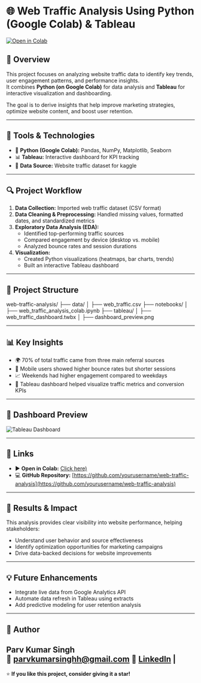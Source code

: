 # 🌐 Web Traffic Analysis Using Python (Google Colab) & Tableau

[![Open in Colab](https://colab.research.google.com/assets/colab-badge.svg)](https://colab.research.google.com/github/yourusername/web-traffic-analysis/blob/main/notebooks/web_traffic_analysis_colab.ipynb)

## 📖 Overview
This project focuses on analyzing website traffic data to identify key trends, user engagement patterns, and performance insights.  
It combines **Python (on Google Colab)** for data analysis and **Tableau** for interactive visualization and dashboarding.

The goal is to derive insights that help improve marketing strategies, optimize website content, and boost user retention.

---

## 🧰 Tools & Technologies
- 🐍 **Python (Google Colab):** Pandas, NumPy, Matplotlib, Seaborn  
- 📊 **Tableau:** Interactive dashboard for KPI tracking  
- 💾 **Data Source:** Website traffic dataset for kaggle

---

## 🔍 Project Workflow
1. **Data Collection:** Imported web traffic dataset (CSV format)  
2. **Data Cleaning & Preprocessing:** Handled missing values, formatted dates, and standardized metrics  
3. **Exploratory Data Analysis (EDA):**  
   - Identified top-performing traffic sources  
   - Compared engagement by device (desktop vs. mobile)  
   - Analyzed bounce rates and session durations  
4. **Visualization:**  
   - Created Python visualizations (heatmaps, bar charts, trends)  
   - Built an interactive Tableau dashboard  

---

## 📁 Project Structure
web-traffic-analysis/
├── data/
│ ├── web_traffic.csv
├── notebooks/
│ ├── web_traffic_analysis_colab.ipynb
├── tableau/
│ ├── web_traffic_dashboard.twbx
│ ├── dashboard_preview.png


---

## 📊 Key Insights
- 🌍 70% of total traffic came from three main referral sources  
- 📱 Mobile users showed higher bounce rates but shorter sessions  
- 📈 Weekends had higher engagement compared to weekdays  
- 🎯 Tableau dashboard helped visualize traffic metrics and conversion KPIs  

---

## 📸 Dashboard Preview
![Tableau Dashboard](tableau/dashboard_preview.png)

---

## 🔗 Links
- ▶️ **Open in Colab:** [Click here)](https://colab.research.google.com/drive/1Ny8VpzVgZyHHLLgDGeq_TZr8C_V9aHxc#scrollTo=LiRT_PzyuQys)   
- 💻 **GitHub Repository:** [https://github.com/yourusername/web-traffic-analysis](https://github.com/yourusername/web-traffic-analysis)

---

## 🚀 Results & Impact
This analysis provides clear visibility into website performance, helping stakeholders:
- Understand user behavior and source effectiveness  
- Identify optimization opportunities for marketing campaigns  
- Drive data-backed decisions for website improvements  

---

## 💡 Future Enhancements
- Integrate live data from Google Analytics API  
- Automate data refresh in Tableau using extracts  
- Add predictive modeling for user retention analysis  

---

## 👤 Author
**Parv Kumar Singh**  
📧  parvkumarsinghh@gmail.com
🔗 [LinkedIn]([https://www.linkedin.com/in/your-linkedin/](https://www.linkedin.com/in/parvkumarsingh/)) | 
---

⭐ **If you like this project, consider giving it a star!**  

